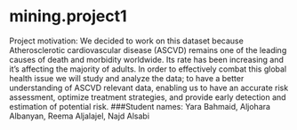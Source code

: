 # mining.project1

Project motivation: We decided to work on this dataset because Atherosclerotic cardiovascular disease (ASCVD) remains one of the leading causes of death and morbidity worldwide. Its rate has been increasing and it’s affecting the majority of adults. In order to effectively combat this global health issue we will study and analyze the data; to have a better understanding of ASCVD relevant data, enabling us to have an accurate risk assessment, optimize treatment strategies, and provide early detection and estimation of potential risk.
###Student names: Yara Bahmaid, Aljohara Albanyan, Reema Aljalajel, Najd Alsabi
